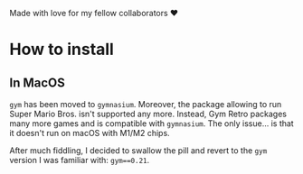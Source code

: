 Made with love for my fellow collaborators ❤️

# How to install

## In MacOS

`gym` has been moved to `gymnasium`. Moreover, the package allowing to run Super Mario Bros. isn't supported any more. Instead, Gym Retro packages many more games and is compatible with `gymnasium`. The only issue... is that it doesn't run on macOS with M1/M2 chips.

After much fiddling, I decided to swallow the pill and revert to the `gym` version I was familiar with: `gym==0.21`.
